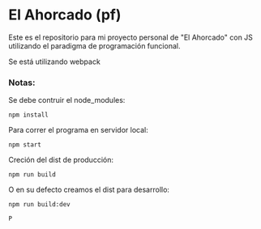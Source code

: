 # El Ahorcado (pf)

Este es el repositorio para mi proyecto personal de "El Ahorcado" con JS utilizando el paradigma de programación funcional.

Se está utilizando webpack

### Notas:

Se debe contruir el node_modules:

```
npm install
```

Para correr el programa en servidor local:

```
npm start
```

Creción del dist de producción:

```
npm run build
```

O en su defecto creamos el dist para desarrollo:

```
npm run build:dev

P
```
